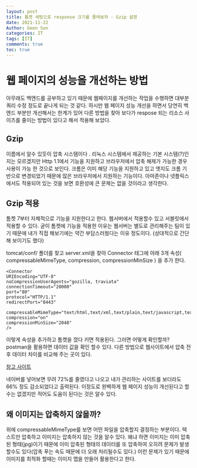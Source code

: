 ```yaml
---
layout: post
title: 톰켓 세팅으로 response 크기를 줄여보자 - Gzip 설정
date: 2021-11-22
Author: Geon Son
categories: IT
tags: [IT]
comments: true
toc: true
---
```


# 웹 페이지의 성능을 개선하는 방법
아무래도 백엔드를 공부하고 있기 때문에 웹페이지를 개선하는 작업을 수행하면 대부분 쿼리 수정 정도로 끝나게 되는 것 같다. 하시만 웹 페이지 성능 개선을 하면서 당연히 백엔드 부분만 개선해서는 한계가 있어 다른 방법을 찾아 보다가 respose 되는 리소스 사이즈를 줄이는 방법이 있다고 해서 적용해 보았다.

## Gzip

이름에서 알수 있듯이 압축 시스템이다 . 리눅스 시스템에서 제공하는 기본 시스템(?)인지는 모르겠지만 Http 1.1에서 기능을 지원하고 브라우저에서 압축 해제가 가능한 경우 사용이 가능 한 것으로 보인다. 크롬은 이미 해당 기능을 지원하고 있고 엣지도 크롬 기반으로 변경되었기 때문에 많은 브라우저에서 지원하는 기능이다.
아마존이나 넷플릭스에서도 적용되어 있는 것을 보면 호환성에 큰 문제는 없을 것이라고 생각한다.

## Gzip 적용
톰켓 7부터 자체적으로 기능을 지원한다고 한다. 웹서버에서 적용할수 있고 서블릿에서 적용할 수 있다. 굳이 톰켓에 기능을 적용한 이유는 웹서버는 별도로 관리해주는 팀이 있기 때문에 내가 직접 해보기에는 약간 부담스러웠다는 이유 정도이다. (상대적으로 간단해 보이기도 했다)

tomcat/conf/ 폴더를 찾고 server.xml을 찾아 Connector 테그에 아래 3개 속성( compressableMimeType, compression, compressionMinSize ) 을 추가 한다.

```
<Connector
URIEncoding="UTF-8"        
noCompressionUserAgents="gozilla, traviata"
connectionTimeout="20000"
port="80"
protocol="HTTP/1.1"
redirectPort="8443"

compressableMimeType="text/html,text/xml,text/plain,text/javascript,text/css,application/javascript"
compression="on"
compressionMinSize="2048"
/>
```

이렇게 속성을 추가하고 톰켓을 껐다 키면 적용된다. 그러면 어떻게 확인할까? postman을 활용하면 데이터 값을 확인 할수 있다. 다른 방법으로 웹사이트에서 압축 전후 데이터 차이를 비교해 주는 곳이 있다.

[참고 사이트](https://www.whatsmyip.org/http-compression-test/?url=d3d3Lm5hdmVyLmNvbQ==)

네이버를 넣어보면 무려 72%를 줄였다고 나오고 내가 관리하는 사이트를 보더라도 66% 정도 감소되었다고 출력된다. 이정도로 완벽하게 웹 페이지 성능이 개선된다고 할수는 없겠지만 적어도 도움이 된다는 것은 알수 있다.

## 왜 이미지는 압축하지 않을까?
위에 compressableMimeType를 보면 어떤 파일을 압축할지 결정하는 부분이다. 텍스트만 압축하고 이미지는 압축하지 않는 것을 알수 있다. 왜냐 하면 이미지는 이미 압축된 형태(jpg)이기 때문에 이미 압축된 형태의 데이터를 또 압축하여 오히려 문제가 발생할수도 있다(압축 푸는 속도 때문에 더 오래 처리될수도 있다.)
이런 문제가 있기 때문에 이미지를 최적화 할때는 이미지 맵을 만들어 활용한다고 한다.
